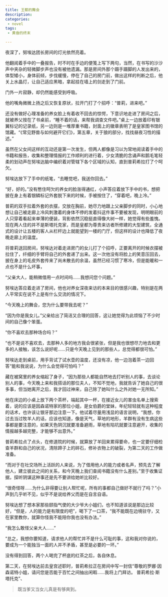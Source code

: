 ```yaml
---
title: 王都的舞会
description:
categories:
 - novel
tags:
 - 黄昏的终末

---
```


 夜深了，努埃达团长房间的灯光依然亮着。

<!-- more -->

他翻阅着手中的一叠报告，时不时在手边的便笺上写下两句，当然，在书写的沙沙声中夹杂的轻微脚步声也没有被他遗漏。那是房间外那个蹑手蹑脚的人发出来的，体型矮小，身体前倾，步伐缓慢，停在了自己的房门前，做出这样的判断之后，他关上水晶灯，让自己适应黑暗，拿起挂在墙上的剑走到了门前。

门外一片寂静，却仍然能感受到呼吸。

他的嘴角微微上扬之后又恢复原状，拉开门打了个招呼：“普莉，进来吧。”

还没有做好心理准备的养女脸上有着收不回去的惊愕，下意识地走进了房间之后，就被养父按在了书桌前，“睡不着的话，来帮我调查文件吧。”桌上一边放着印有银翼标记的记录纸，另一边则是一堆厚重书籍，封面上的徽章表明了是皇家图书馆的馆藏。“《常见野兽与如何避开它们》，第五章，关于狼的部分，找找昼夜习性的描述。”

虽然在父女间这样的互动还是第一次发生，但两人都像是习以为常地阅读着手中的书籍和报告，收集和整理情报的工作顺利的进行着，少女清脆的念诵声和鹅毛笔轻柔的划动声在努埃达脑中编织着对管辖下各个区域的认知，直到普莉希拉打了个呵欠。

努埃达放下了手中的纸笔，“去睡觉吧，我送你回去。”

“好，好的。”没有憋住呵欠的养女的脸涨得通红，小声答应着放下手中的书，想把披在身上有着银鳞标记外套脱下来的时候，手被按住了，“穿着吧，晚上冷。”

普莉的双手拉着外套的衣摆，交放在胸前，她尽力地跟上父亲脚步的同时，小心地想让自己被走廊上冷风刺激着的身体不停的发着抖这件事不要被发现，明明眼前的人只穿着看起来单薄的便装，背影依然沉稳挺直得像大树一样，她觉得有些羞愧。现在两人住的并不是斯塔托克家，而是皇都为尊贵来访者所修建的大型建筑，全通式的设计让五楼的客人从栏杆边上就能望到一楼的门厅，但这样的设计也降低了夜晚走廊上的温度。

将普莉送回房间，努埃达对着走进房门的女儿打了个招呼，正要离开的时候衣摆被拉住了，纤细的手臂将自己的外套递了出来。这一次他没有将脸上的笑意压回去，披在身上的毛皮外套传来了尚未散去的余温，虽然已经习惯了寒冷，但是能暖和一点也不是什么坏事，

“父亲大人，能稍微借用一点时间吗……我想问您个问题。”

努埃达答应着走进了房间，他也对养女深夜来访的本来目的很感兴趣，特别是在两人平常实在说不上是有什么交流的情况下。

“今天晚上的舞会，您为什么要带我去呢？”

“因为你是我女儿。”父亲给出了简洁又合理的回答，这让她觉得为此烦恼了不少时间的自己像个笨蛋。

“你不喜欢去那种场合吗？”

“也不是说不喜欢去，去那种人多的地方我会很紧张，但是我也很想尽力地去和更多的人接触，该怎么说好呢……只是今天晚上见到的那些人，总觉得都很可怕。”

努埃达走到桌前，用手背试了试水壶的温度，还没有凉，他一边泡着茶一边回答“能和我说说，为什么会觉得可怕吗？”

藏在被窝里的养女缩起了身子，“因为那些人都能自然地去打听别人的事，去谈论别人的事，今天晚上来和我搭话的那位夫人，不知不觉地，我就告诉了她自己的很多事，但当她离开之后，我才回过神来，自己除了她叫什么之外对她一无所知。”

他在床边的小桌上放下两个茶杯，端起其中一杯，在接近女儿的害虫名单上搜索着，说的应该是因森诺特家的那位小姐，是女伯爵的堂妹，年纪轻轻就有这种程度的话术，也许该让银牙那边注意一下。他试着尽量用浅显的语言说明，“我想，你过去当过牧羊人的话，应该也知道，像是天气，草地的地形，羊群有没有生病这些事都是要注意的，如果天色阴沉就要准备避雨，草地有陷坑就要注意避开，收集的情报越多越完整，才能够不出意外。”

普莉希拉点了点头，在修道院的时候，就算放了羊回来累得要命，也一定要仔细检查羊群和自己的状况，清除蹄子上的碎石，修补衣物上的破裂，为第二天的工作做准备。

“而对于在社交场所上活跃的人来说，为了借用他人的能力或者名声，预先去了解他人，建立彼此之间的关系，和今天晚上我们查阅书籍没有什么差别。”至于收集证据，探听阴谋这种事还是先不要讲给她听比较好。

“很奇怪呀……为什么非得要让别人帮忙呢，所有的事都自己做好不就行了吗？”小声到几乎听不见，似乎不是说给养父而是在自言自语。

努埃达想了想本家那些颐指气使的大少爷大小姐们，也不知道该说是那边比较好，“但是，人的能力是有限度的吧”，喝下了一口茶，“我不能既在边境驻守，又在家里教你，就算你怪我不能陪你我也没有办法。”

“我怎么敢怪父亲大人……”

“总之，我想你要知道，请求他人的帮忙并不是什么可耻的事，这和我对你说的，要成为一个能独当一面的人并不矛盾，甚至是必要的一环。”

没有得到回答，两个人喝完了杯底的红茶之后，各自休息。

第二天，在努埃达前去皇宫述职时，普莉希拉正在房间中写一封信“尊敬的罗娜·因森诺特小姐，请问您是否能于百忙之间抽出闲暇……我将上门拜访。 普莉希拉·斯塔托克”、

> 既当爹又当女儿真是有够爽到。
